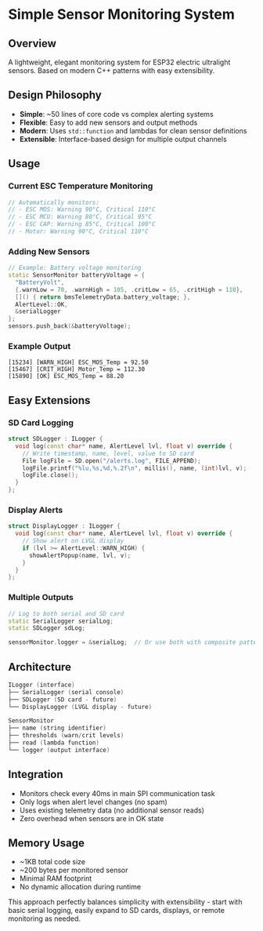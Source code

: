 # Simple Sensor Monitoring System

## Overview
A lightweight, elegant monitoring system for ESP32 electric ultralight sensors. Based on modern C++ patterns with easy extensibility.

## Design Philosophy
- **Simple**: ~50 lines of core code vs complex alerting systems
- **Flexible**: Easy to add new sensors and output methods
- **Modern**: Uses `std::function` and lambdas for clean sensor definitions
- **Extensible**: Interface-based design for multiple output channels

## Usage

### Current ESC Temperature Monitoring
```cpp
// Automatically monitors:
// - ESC MOS: Warning 90°C, Critical 110°C
// - ESC MCU: Warning 80°C, Critical 95°C
// - ESC CAP: Warning 85°C, Critical 100°C
// - Motor: Warning 90°C, Critical 110°C
```

### Adding New Sensors
```cpp
// Example: Battery voltage monitoring
static SensorMonitor batteryVoltage = {
  "BatteryVolt",
  {.warnLow = 70, .warnHigh = 105, .critLow = 65, .critHigh = 110},
  []() { return bmsTelemetryData.battery_voltage; },
  AlertLevel::OK,
  &serialLogger
};
sensors.push_back(&batteryVoltage);
```

### Example Output
```
[15234] [WARN_HIGH] ESC_MOS_Temp = 92.50
[15467] [CRIT_HIGH] Motor_Temp = 112.30
[15890] [OK] ESC_MOS_Temp = 88.20
```

## Easy Extensions

### SD Card Logging
```cpp
struct SDLogger : ILogger {
  void log(const char* name, AlertLevel lvl, float v) override {
    // Write timestamp, name, level, value to SD card
    File logFile = SD.open("/alerts.log", FILE_APPEND);
    logFile.printf("%lu,%s,%d,%.2f\n", millis(), name, (int)lvl, v);
    logFile.close();
  }
};
```

### Display Alerts
```cpp
struct DisplayLogger : ILogger {
  void log(const char* name, AlertLevel lvl, float v) override {
    // Show alert on LVGL display
    if (lvl >= AlertLevel::WARN_HIGH) {
      showAlertPopup(name, lvl, v);
    }
  }
};
```

### Multiple Outputs
```cpp
// Log to both serial and SD card
static SerialLogger serialLog;
static SDLogger sdLog;

sensorMonitor.logger = &serialLog;  // Or use both with composite pattern
```

## Architecture

```cpp
ILogger (interface)
├── SerialLogger (serial console)
├── SDLogger (SD card - future)
└── DisplayLogger (LVGL display - future)

SensorMonitor
├── name (string identifier)
├── thresholds (warn/crit levels)
├── read (lambda function)
└── logger (output interface)
```

## Integration
- Monitors check every 40ms in main SPI communication task
- Only logs when alert level changes (no spam)
- Uses existing telemetry data (no additional sensor reads)
- Zero overhead when sensors are in OK state

## Memory Usage
- ~1KB total code size
- ~200 bytes per monitored sensor
- Minimal RAM footprint
- No dynamic allocation during runtime

This approach perfectly balances simplicity with extensibility - start with basic serial logging, easily expand to SD cards, displays, or remote monitoring as needed.
